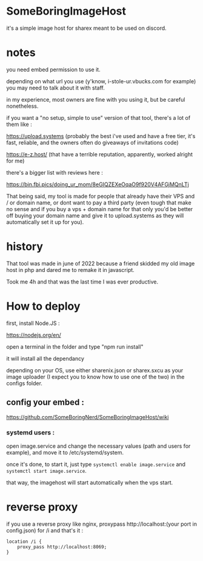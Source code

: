 # SomeBoringImageHost

it's a simple image host for sharex meant to be used on discord.

# notes

you need embed permission to use it.

depending on what url you use (y'know, i-stole-ur.vbucks.com for example) you may need to talk about it with staff.

in my experience, most owners are fine with you using it, but be careful nonetheless.

if you want a "no setup, simple to use" version of that tool, there's a lot of them like :

https://upload.systems (probably the best i've used and have a free tier, it's fast, reliable, and the owners often do giveaways of invitations code)

https://e-z.host/ (that have a terrible reputation, apparently, worked alright for me)

there's a bigger list with reviews here : 

https://bin.fbi.pics/doing_ur_mom/8eGIQZEXeOqaO9f920V4AFGjMQnLTj

That being said, my tool is made for people that already have their VPS and / or domain name, or dont want to pay a third party (even tough that make no sense and if you buy a vps + domain name for that only you'd be better off buying your domain name and give it to upload.systems as they will automatically set it up for you). 

# history 

That tool was made in june of 2022 because a friend skidded my old image host in php and dared me to remake it in javascript.

Took me 4h and that was the last time I was ever productive.

# How to deploy

first, install Node.JS :

https://nodejs.org/en/

open a terminal in the folder and type "npm run install"

it will install all the dependancy

depending on your OS, use either sharenix.json or sharex.sxcu as your image uploader (I expect you to know how to use one of the two) in the configs folder.

## config your embed : 

https://github.com/SomeBoringNerd/SomeBoringImageHost/wiki

### systemd users : 
open image.service and change the necessary values (path and users for example), and move it to /etc/systemd/system.

once it's done, to start it, just type `systemctl enable image.service`  and `systemctl start image.service`.

that way, the imagehost will start automatically when the vps start.

# reverse proxy

if you use a reverse proxy like nginx, proxypass http://localhost:(your port in config.json) for /i and that's it :

```
location /i {
    proxy_pass http://localhost:8069;
}
```
